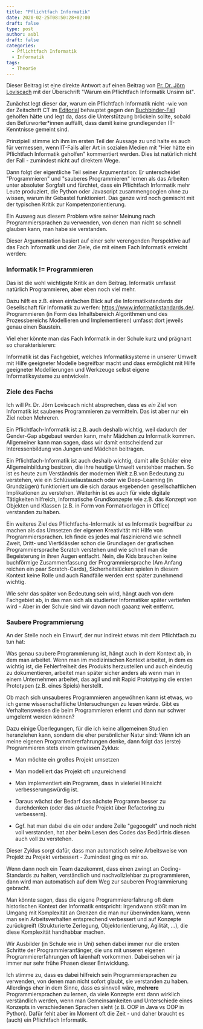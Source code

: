 ```yaml
---
title: "Pflichtfach Informatik"
date: 2020-02-25T08:50:28+02:00
draft: false
type: post
author: asbl
draft: false
categories:
  - Pflichtfach Informatik
  - Informatik
tags:
  - Theorie
---
```


Dieser Beitrag ist eine direkte Antwort auf einen Beitrag von [Pr. Dr. Jörn Loviscach](https://j3l7h.de/blog/2020-02-02_17_08_Warum%20ein%20Pflichtfach%20Informatik%20Unsinn%20ist) mit der Überschrift "Warum ein Pflichtfach Informatik Unsinn ist".

Zunächst legt dieser dar, warum ein Pflichtfach Informatik nicht -wie von der Zeitschrift CT im [Editorial](https://www.heise.de/ct/artikel/IT-Sicherheit-Von-Clowns-und-Affen-4646855.html) behauptet gegen den [Buchbinder-Fail](https://www.tagesschau.de/inland/datenleak-autovermietung-buchbinder-101.html) geholfen hätte und legt da, dass die Unterstützung bröckeln sollte, sobald den Befürworter*innen auffällt, dass damit keine grundlegenden IT-Kenntnisse gemeint sind.

Prinzipiell stimme ich ihm im ersten Teil der Aussage zu und halte es auch für vermessen, wenn IT-Fails aller Art in sozialen Medien mit "Hier hätte ein Pflichtfach Informatik geholfen" kommentiert werden. Dies ist natürlich nicht der Fall - zumindest nicht auf direktem Wege.

Dann folgt der eigentliche Teil seiner Argumentation:
Er unterscheidet "Programmieren" und "sauberes Programmieren" lernen als das Arbeiten unter absoluter Sorgfalt und fürchtet, dass ein Pflichtfach Informatik mehr Leute produziert, die Python oder Javascript zusammengooglen ohne zu wissen, warum ihr Gebastel funktioniert. Das ganze wird noch gemischt mit der typischen Kritik zur Kompetenzorientierung.

Ein Ausweg aus diesem Problem wäre seiner Meinung nach Programmiersprachen zu verwenden, von denen man nicht so schnell glauben kann, man habe sie verstanden.

Dieser Argumentation basiert auf einer sehr verengenden Perspektive auf das Fach Informatik und der Ziele, die mit einem Fach Informatik erreicht werden:

### Informatik != Programmieren

Das ist die wohl wichtigste Kritik an dem Beitrag. Informatik umfasst natürlich Programmieren, aber eben noch viel mehr.

Dazu hilft es z.B. einen einfachen Blick auf die Informatikstandards der Gesellschaft für Informatik zu werfen: https://www.informatikstandards.de/. Programmieren (in Form des Inhaltsbereich Algorithmen und des Prozessbereichs Modellieren und Implementieren) umfasst dort jeweils genau einen Baustein.

Viel eher könnte man das Fach Informatik in der Schule kurz und prägnant so charakterisieren:

Informatik ist das Fachgebiet, welches Informatiksysteme in unserer Umwelt mit Hilfe geeigneter Modelle begreifbar macht und dass ermöglicht mit Hilfe geeigneter Modellierungen und Werkzeuge selbst eigene Informatiksysteme zu entwickeln.

### Ziele des Fachs

Ich will Pr. Dr. Jörn Loviscach nicht absprechen, dass es *ein* Ziel von Informatik ist sauberes Programmieren zu vermitteln. Das ist aber nur ein Ziel neben Mehreren.

Ein Pflichtfach-Informatik ist z.B. auch deshalb wichtig, weil dadurch der Gender-Gap abgebaut werden kann, mehr Mädchen zu Informatik kommen. Allgemeiner kann man sagen, dass wir damit entscheidend zur Interessenbildung von Jungen und Mädchen beitragen.

Ein Pflichtfach-Informatik ist auch deshalb wichtig, damit **alle** Schüler eine Allgemeinbildung besitzen, die ihre heutige Umwelt verstehbar machen. So ist es heute zum Verständnis der modernen Welt z.B.von Bedeutung zu verstehen, wie ein Schlüsselaustausch oder wie Deep-Learning (in Grundzügen) funktioniert um die sich daraus ergebenden gesellschaftlichen Implikationen zu verstehen. Weiterhin ist es auch für viele digitale Tätigkeiten hilfreich, informatische Grundkonzepte wie z.B. das Konzept von Objekten und Klassen (z.B. in Form von Formatvorlagen in Office) verstanden zu haben.

Ein weiteres Ziel des Pflichtfachs-Informatik ist es Informatik begreifbar zu machen als das Umsetzen der eigenen Kreativität mit Hilfe von Programmiersprachen. Ich finde es jedes mal faszinierend wie schnell Zweit, Dritt- und Viertklässler schon die Grundlagen der grafischen Programmiersprache Scratch verstehen und wie schnell man die Begeisterung in ihren Augen entfacht. Nein, die Kids brauchen keine buchförmige Zusammenfassung der Programmiersprache (Am Anfang reichen ein paar Scratch-Cards), Sicherheitslücken spielen in diesem Kontext keine Rolle und auch Randfälle werden erst später zunehmend wichtig.

Wie sehr das später von Bedeutung sein wird, hängt auch von dem Fachgebiet ab, in das man sich als studierter Informatiker später vertiefen wird - Aber in der Schule sind wir davon noch gaaanz weit entfernt.

### Saubere Programmierung

An der Stelle noch ein Einwurf, der nur indirekt etwas mit dem Pflichtfach zu tun hat: 

Was genau saubere Programmierung ist, hängt auch in dem Kontext ab, in dem man arbeitet. Wenn man im medizinischen Kontext arbeitet, in dem es wichtig ist, die Fehlerfreiheit des Produkts herzustellen und auch eindeutig zu dokumentieren, arbeitet man später sicher anders als wenn man in einem Unternehmen arbeitet, das agil und mit Rapid Prototyping die ersten Prototypen (z.B. eines Spiels) herstellt.

Ob mach sich unsauberes Programmieren angewöhnen kann ist etwas, wo ich  gerne wissenschaftliche Untersuchungen zu lesen würde. Gibt es Verhaltensweisen die beim Programmieren erlernt und dann nur schwer umgelernt werden können?

Dazu einige Überlegungen, für die ich keine allgemeinen Studien heranziehen kann, sondern die eher persönlicher Natur sind: Wenn ich an meine eigenen Programmiererfahrungen denke, dann folgt das (erste) Programmieren stets einem gewissen Zyklus:

  * Man möchte ein großes Projekt umsetzen
  
  * Man modelliert das Projekt oft unzureichend
  
  * Man implementiert ein Programm, dass in vielerlei Hinsicht verbesserungswürdig ist.
  
  * Daraus wächst der Bedarf das nächste Programm besser zu durchdenken (oder das aktuelle Projekt über Refactoring zu verbessern).

  * Ggf. hat man dabei die ein oder andere Zeile "gegoogelt" und noch nicht voll verstanden, hat aber beim Lesen des Codes das Bedürfnis diesen auch voll zu verstehen. 

Dieser Zyklus sorgt dafür, dass man automatisch seine Arbeitsweise von Projekt zu Projekt verbessert - Zumindest ging es mir so.

Wenn dann noch ein Team dazukommt, dass einen zwingt an Coding-Standards zu halten, verständlich und nachvollziehbar zu programmieren, dann wird man automatisch auf dem Weg zur sauberen Programmierung gebracht.

Man könnte sagen, dass die eigene Programmiererfahrung oft dem historischen Kontext der Informatik entspricht: Irgendwann stößt man im Umgang mit Komplexität an Grenzen die man nur überwinden kann, wenn man sein Arbeitsverhalten entsprechend verbessert und auf Konzepte zurückgreift (Strukturierte Zerlegung, Objektorientierung, Agilität, ...), die diese Komplexität handhabbar machen. 

Wir Ausbilder (in Schule wie in Uni) sehen dabei immer nur die ersten Schritte der Programmieranfänger, die uns mit unseren eigenen Programmiererfahrungen oft laienhaft vorkommen. Dabei sehen wir ja immer nur sehr frühe Phasen dieser Entwicklung.

Ich stimme zu, dass es dabei hilfreich sein Programmiersprachen zu verwenden, von denen man nicht sofort glaubt, sie verstanden zu haben. Allerdings eher in dem Sinne, dass es sinnvoll wäre, **mehrere** Programmiersprachen zu lernen, da viele Konzepte erst dann wirklich verständlich werden, wenn man Gemeinsamkeiten und Unterschiede eines Konzepts in verschiedenen Sprachen sieht  (z.B. OOP in Java vs OOP in Python). Dafür fehlt aber im Moment oft die Zeit - und daher braucht es (auch) ein Pflichtfach Informatik.